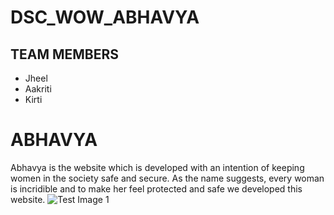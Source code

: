 # DSC_WOW_ABHAVYA
## TEAM MEMBERS
- Jheel 
- Aakriti
- Kirti
# ABHAVYA
Abhavya is the website which is developed with an intention of keeping women in the society safe and secure.
As the name suggests, every woman is incridible and to make her feel protected and safe we developed this website.
![Test Image 1]()
